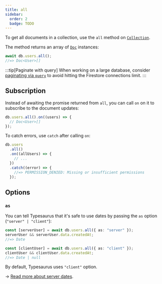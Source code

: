 ```yaml
---
title: all
sidebar:
  order: 2
  badge: TODO
---
```


To get all documents in a collection, use the `all` method on [`Collection`](/classes/collection/#all).

The method returns an array of [`Doc`](/classes/doc) instances:

```ts
await db.users.all();
//=> Doc<User>[]
```

:::tip[Paginate with query]
When working on a large database, consider [paginating via `query`](/api/reading/query/#pagination) to avoid hitting the Firestore connections limit.
:::

## Subscription

Instead of awaiting the promise returned from `all`, you can call `on` on it to subscribe to the document updates:

```ts
db.users.all().on((users) => {
  // Doc<User>[]
});
```

To catch errors, use `catch` after calling `on`:

```ts
db.users
  .all()
  .on((allUsers) => {
    // ...
  })
  .catch((error) => {
    //=> PERMISSION_DENIED: Missing or insufficient permissions
  });
```

## Options

### `as`

You can tell Typesaurus that it's safe to use dates by passing the `as` option (`"server" | "client"`):

```ts
const [serverUser] = await db.users.all({ as: "server" });
serverUser && serverUser.data.createdAt;
//=> Date

const [clientUser] = await db.users.all({ as: "client" });
clientUser && clientUser.data.createdAt;
//=> Date | null
```

By default, Typesaurus uses `"client"` option.

→ [Read more about server dates](/type-safety/server-dates/).
